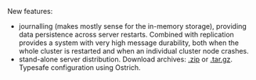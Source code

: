 New features:

* journalling (makes mostly sense for the in-memory storage), providing data persistence across server restarts. Combined with replication provides a system with very high message durability, both when the whole cluster is restarted and when an individual cluster node crashes.
* stand-alone server distribution. Download archives: [.zip](https://github.com/downloads/adamw/elasticmq/elasticmq-0.5.zip) or [.tar.gz](https://github.com/downloads/adamw/elasticmq/elasticmq-0.5.tar.gz). Typesafe configuration using Ostrich.
